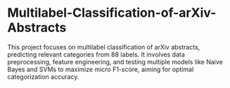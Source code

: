 # Multilabel-Classification-of-arXiv-Abstracts
This project focuses on multilabel classification of arXiv abstracts, predicting relevant categories from 88 labels. It involves data preprocessing, feature engineering, and testing multiple models like Naive Bayes and SVMs to maximize micro F1-score, aiming for optimal categorization accuracy.
